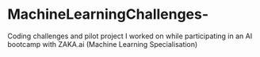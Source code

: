 # MachineLearningChallenges-
Coding challenges and pilot project I worked on while participating in an AI bootcamp with ZAKA.ai (Machine Learning Specialisation) 
